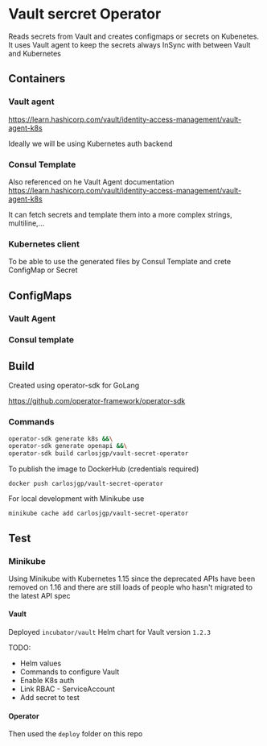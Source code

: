# Vault sercret Operator

Reads secrets from Vault and creates configmaps or secrets on Kubenetes.
It uses Vault agent to keep the secrets always InSync with between Vault
and Kubernetes

## Containers

### Vault agent

https://learn.hashicorp.com/vault/identity-access-management/vault-agent-k8s

Ideally we will be using Kubernetes auth backend

### Consul Template

Also referenced on he Vault Agent documentation
https://learn.hashicorp.com/vault/identity-access-management/vault-agent-k8s

It can fetch secrets and template them into a more complex strings, multiline,...

### Kubernetes client

To be able to use the generated files by Consul Template and crete ConfigMap or Secret

## ConfigMaps

### Vault Agent

### Consul template

## Build

Created using operator-sdk for GoLang

https://github.com/operator-framework/operator-sdk

### Commands


```bash
operator-sdk generate k8s &&\
operator-sdk generate openapi &&\
operator-sdk build carlosjgp/vault-secret-operator
```

To publish the image to DockerHub (credentials required)
```
docker push carlosjgp/vault-secret-operator
```

For local development with Minikube use
```
minikube cache add carlosjgp/vault-secret-operator
```


## Test

### Minikube

Using Minikube with Kubernetes 1.15 since the deprecated APIs have been removed on 1.16 and there are still loads of people who hasn't migrated to the latest API spec

#### Vault

Deployed `incubator/vault` Helm chart for Vault version `1.2.3`

TODO:
- Helm values
- Commands to configure Vault
- Enable K8s auth
- Link RBAC - ServiceAccount
- Add secret to test

#### Operator

Then used the `deploy` folder on this repo
